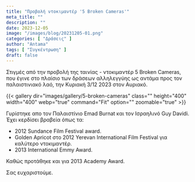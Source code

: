```yaml
---
title: "Προβολή ντοκιμαντέρ '5 Broken Cameras'"
meta_title: ""
description: ""
date: 2023-12-05
image: "/images/blog/20231205-01.png"
categories: [ "Δράσεις" ]
author: "Antama"
tags: [ "Συγκέντρωση" ]
draft: false
---
```


Στιγμές από την προβολή της ταινίας - ντοκιμαντέρ 5 Broken Cameras, που έγινε στο πλαίσιο των δράσεων αλληλεγγύης ως
αντάμα προς τον παλαιστινιακό λαό, την Κυριακή 3/12 2023 στον Αυριακό.

{{< gallery dir="images/gallery/5-broken-cameras" class="" height="400" width="400" webp="true" command="Fit" option=""
zoomable="true" >}}

Γυρίστηκε απο τον Παλαιστίνιο Emad Burnat και τον Ισραηλινό Guy Davidi. Έχει κερδίσει βραβεία όπως τα: 

- 2012 Sundance Film Festival award.
- Golden Apricot στο 2012 Yerevan International Film Festival για καλύτερο ντοκιμαντέρ.
- 2013 International Emmy Award.

Καθώς προτάθηκε και για 2013 Academy Award.

Σας ευχαριστούμε.
